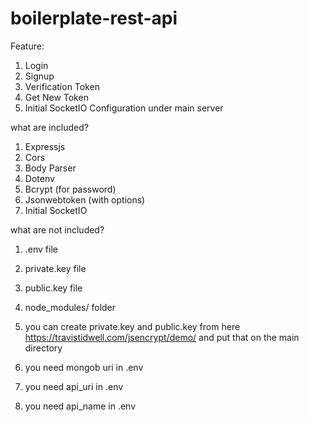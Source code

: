 # boilerplate-rest-api

Feature:
1. Login
2. Signup
3. Verification Token
4. Get New Token
5. Initial SocketIO Configuration under main server

what are included?

1. Expressjs
2. Cors
3. Body Parser
4. Dotenv
5. Bcrypt (for password)
6. Jsonwebtoken (with options)
7. Initial SocketIO


what are not included? 
1. .env file
2. private.key file
3. public.key file
4. node_modules/ folder

1. you can create private.key and public.key from here https://travistidwell.com/jsencrypt/demo/  and put that on the main directory
2. you need mongob uri in .env
3. you need api_uri in .env
4. you need api_name in .env
